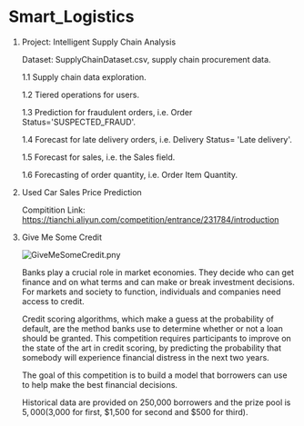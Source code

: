 # Smart_Logistics

1. Project: Intelligent Supply Chain Analysis

    Dataset: SupplyChainDataset.csv, supply chain procurement data.

    1.1 Supply chain data exploration.
    
    1.2 Tiered operations for users.
    
    1.3 Prediction for fraudulent orders, i.e. Order Status='SUSPECTED_FRAUD'.
    
    1.4 Forecast for late delivery orders, i.e. Delivery Status= 'Late delivery'.
    
    1.5 Forecast for sales, i.e. the Sales field.
    
    1.6 Forecasting of order quantity, i.e. Order Item Quantity.

2. Used Car Sales Price Prediction

    Compitition Link: https://tianchi.aliyun.com/competition/entrance/231784/introduction

3. Give Me Some Credit

   ![GiveMeSomeCredit.pny](https://github.com/yibeiou/Smart_Logistics/blob/master/GiveMeSomeCredit/GiveMeSomeCredit.png)

   Banks play a crucial role in market economies. They decide who can get  finance and on what terms and can make or break investment decisions.  For markets and society to function, individuals and companies need  access to credit. 

   Credit scoring algorithms, which make a guess at the probability of  default, are the method banks use to determine whether or not a loan  should be granted. This competition requires participants to improve on  the state of the art in credit scoring, by predicting the probability  that somebody will experience financial distress in the next two years.

   The goal of this competition is to build a model that borrowers can use to help make the best financial decisions.

   Historical data are provided on 250,000 borrowers and the prize pool  is $5,000 ($3,000 for first, $1,500 for second and $500 for third).


